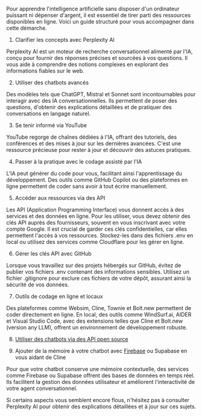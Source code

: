 Pour apprendre l'intelligence artificielle sans disposer d'un ordinateur puissant ni dépenser d'argent, il est essentiel de tirer parti des ressources disponibles en ligne. Voici un guide structuré pour vous accompagner dans cette démarche.

1. Clarifier les concepts avec Perplexity AI

Perplexity AI est un moteur de recherche conversationnel alimenté par l'IA, conçu pour fournir des réponses précises et sourcées à vos questions. Il vous aide à comprendre des notions complexes en explorant des informations fiables sur le web.

2. Utiliser des chatbots avancés

Des modèles tels que ChatGPT, Mistral et Sonnet sont incontournables pour interagir avec des IA conversationnelles. Ils permettent de poser des questions, d'obtenir des explications détaillées et de pratiquer des conversations en langage naturel.

3. Se tenir informé via YouTube

YouTube regorge de chaînes dédiées à l'IA, offrant des tutoriels, des conférences et des mises à jour sur les dernières avancées. C'est une ressource précieuse pour rester à jour et découvrir des astuces pratiques.

4. Passer à la pratique avec le codage assisté par l'IA

L'IA peut générer du code pour vous, facilitant ainsi l'apprentissage du développement. Des outils comme GitHub Copilot ou des plateformes en ligne permettent de coder sans avoir à tout écrire manuellement.

5. Accéder aux ressources via des API

Les API (Application Programming Interface) vous donnent accès à des services et des données en ligne. Pour les utiliser, vous devez obtenir des clés API auprès des fournisseurs, souvent en vous inscrivant avec votre compte Google. Il est crucial de garder ces clés confidentielles, car elles permettent l'accès à vos ressources. Stockez-les dans des fichiers .env en local ou utilisez des services comme Cloudflare pour les gérer en ligne.

6. Gérer les clés API avec GitHub

Lorsque vous travaillez sur des projets hébergés sur GitHub, évitez de publier vos fichiers .env contenant des informations sensibles. Utilisez un fichier .gitignore pour exclure ces fichiers de votre dépôt, assurant ainsi la sécurité de vos données.

7. Outils de codage en ligne et locaux

Des plateformes comme Websim, Cline, Townie et Bolt.new permettent de coder directement en ligne. En local, des outils comme WindSurf.ai, AIDER et Visual Studio Code, avec des extensions telles que Cline et Bolt.new (version any LLM), offrent un environnement de développement robuste.

8. [Utiliser des chatbots via des API open source](https://www.youtube.com/watch?v=GuKG4mtq_v8)

9. Ajouter de la mémoire à votre chatbot avec [Firebase](https://www.youtube.com/watch?v=2Q5-i6lbI-U) ou Supabase en vous aidant de Cline

Pour que votre chatbot conserve une mémoire contextuelle, des services comme Firebase ou Supabase offrent des bases de données en temps réel. Ils facilitent la gestion des données utilisateur et améliorent l'interactivité de votre agent conversationnel.

Si certains aspects vous semblent encore flous, n'hésitez pas à consulter Perplexity AI pour obtenir des explications détaillées et à jour sur ces sujets.
